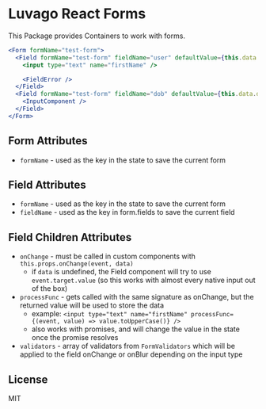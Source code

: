# Luvago React Forms

This Package provides Containers to work with forms.

```jsx
<Form formName="test-form">
  <Field formName="test-form" fieldName="user" defaultValue={this.data.user || {firstName: 'John'}}>
    <input type="text" name="firstName" />

    <FieldError />
  </Field>
  <Field formName="test-form" fieldName="dob" defaultValue={this.data.dob}>
    <InputComponent />
  </Field>
</Form>
```

## Form Attributes
* `formName` - used as the key in the state to save the current form

## Field Attributes
* `formName` - used as the key in the state to save the current form
* `fieldName` - used as the key in form.fields to save the current field

## Field Children Attributes
* `onChange` - must be called in custom components with `this.props.onChange(event, data)`
  * if `data` is undefined, the Field component will try to use `event.target.value` (so this works with almost every native input out of the box)
* `processFunc` - gets called with the same signature as onChange, but the returned value will be used to store the data
  * example: `<input type="text" name="firstName" processFunc={(event, value) => value.toUpperCase()} />`
  * also works with promises, and will change the value in the state once the promise resolves
* `validators` - array of validators from `FormValidators` which will be applied to the field onChange or onBlur depending on the input type


## License

MIT
